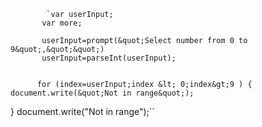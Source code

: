 ```
		`var userInput;
	   var more;

       userInput=prompt(&quot;Select number from 0 to 9&quot;,&quot;&quot;)
	   userInput=parseInt(userInput);


	  for (index=userInput;index &lt; 0;index&gt;9 ) {
document.write(&quot;Not in range&quot;);
```

	
}
document.write(&quot;Not in range&quot;);\`\`